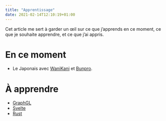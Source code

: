 ```yaml
---
title: "Apprentissage"
date: 2021-02-14T12:10:19+01:00
---
```


Cet article me sert à garder un œil sur ce que j’apprends en ce moment, ce que je souhaite apprendre, et ce que j’ai appris.

# En ce moment

- Le Japonais avec [WaniKani](https://www.wanikani.com/) et [Bunpro](https://www.bunpro.jp/).

# À apprendre

- [GraphGL](https://graphql.org/)
- [Svelte](https://svelte.dev/)
- [Rust](https://www.rust-lang.org/)
